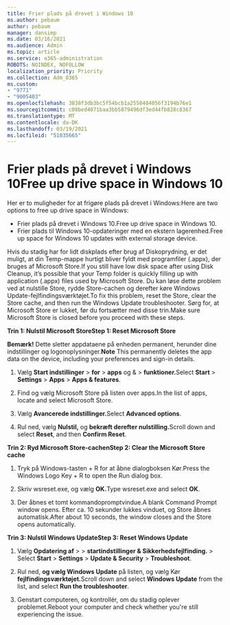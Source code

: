 ```yaml
---
title: Frier plads på drevet i Windows 10
ms.author: pebaum
author: pebaum
manager: dansimp
ms.date: 03/16/2021
ms.audience: Admin
ms.topic: article
ms.service: o365-administration
ROBOTS: NOINDEX, NOFOLLOW
localization_priority: Priority
ms.collection: Adm_O365
ms.custom:
- "9771"
- "9005403"
ms.openlocfilehash: 3838f3db3bc5f54bcb1a2558484056f3194b76e1
ms.sourcegitcommit: c08bed4071baa3bb5879496df3ed44fb828c8367
ms.translationtype: MT
ms.contentlocale: da-DK
ms.lasthandoff: 03/19/2021
ms.locfileid: "51035665"
---
```

# <a name="free-up-drive-space-in-windows-10"></a><span data-ttu-id="6d798-102">Frier plads på drevet i Windows 10</span><span class="sxs-lookup"><span data-stu-id="6d798-102">Free up drive space in Windows 10</span></span>

<span data-ttu-id="6d798-103">Her er to muligheder for at frigøre plads på drevet i Windows:</span><span class="sxs-lookup"><span data-stu-id="6d798-103">Here are two options to free up drive space in Windows:</span></span>

- <span data-ttu-id="6d798-104">Frier plads på drevet i Windows 10.</span><span class="sxs-lookup"><span data-stu-id="6d798-104">Free up drive space in Windows 10.</span></span>
- <span data-ttu-id="6d798-105">Frier plads til Windows 10-opdateringer med en ekstern lagerenhed.</span><span class="sxs-lookup"><span data-stu-id="6d798-105">Free up space for Windows 10 updates with external storage device.</span></span>

<span data-ttu-id="6d798-106">Hvis du stadig har for lidt diskplads efter brug af Diskoprydning, er det muligt, at din Temp-mappe hurtigt bliver fyldt med programfiler (.appx), der bruges af Microsoft Store.</span><span class="sxs-lookup"><span data-stu-id="6d798-106">If you still have low disk space after using Disk Cleanup, it’s possible that your Temp folder is quickly filling up with application (.appx) files used by Microsoft Store.</span></span> <span data-ttu-id="6d798-107">Du kan løse dette problem ved at nulstille Store, rydde Store-cachen og derefter køre Windows Update-fejlfindingsværktøjet.</span><span class="sxs-lookup"><span data-stu-id="6d798-107">To fix this problem, reset the Store, clear the Store cache, and then run the Windows Update troubleshooter.</span></span> <span data-ttu-id="6d798-108">Sørg for, at Microsoft Store er lukket, før du fortsætter med disse trin.</span><span class="sxs-lookup"><span data-stu-id="6d798-108">Make sure Microsoft Store is closed before you proceed with these steps.</span></span>

<span data-ttu-id="6d798-109">**Trin 1: Nulstil Microsoft Store**</span><span class="sxs-lookup"><span data-stu-id="6d798-109">**Step 1: Reset Microsoft Store**</span></span>

<span data-ttu-id="6d798-110">**Bemærk!** Dette sletter appdataene på enheden permanent, herunder dine indstillinger og logonoplysninger.</span><span class="sxs-lookup"><span data-stu-id="6d798-110">**Note** This permanently deletes the app data on the device, including your preferences and sign-in details.</span></span>

1. <span data-ttu-id="6d798-111">Vælg **Start indstillinger**  >  **for**  >  **apps** og &  >  **funktioner.**</span><span class="sxs-lookup"><span data-stu-id="6d798-111">Select **Start** > **Settings** > **Apps** > **Apps & features**.</span></span>

1. <span data-ttu-id="6d798-112">Find og vælg Microsoft Store på listen over apps.</span><span class="sxs-lookup"><span data-stu-id="6d798-112">In the list of apps, locate and select Microsoft Store.</span></span>

1. <span data-ttu-id="6d798-113">Vælg **Avancerede indstillinger.**</span><span class="sxs-lookup"><span data-stu-id="6d798-113">Select **Advanced options**.</span></span>

1. <span data-ttu-id="6d798-114">Rul ned, vælg **Nulstil,** og **bekræft derefter nulstilling.**</span><span class="sxs-lookup"><span data-stu-id="6d798-114">Scroll down and select **Reset**, and then **Confirm Reset**.</span></span>

<span data-ttu-id="6d798-115">**Trin 2: Ryd Microsoft Store-cachen**</span><span class="sxs-lookup"><span data-stu-id="6d798-115">**Step 2: Clear the Microsoft Store cache**</span></span>

1. <span data-ttu-id="6d798-116">Tryk på Windows-tasten + R for at åbne dialogboksen Kør.</span><span class="sxs-lookup"><span data-stu-id="6d798-116">Press the Windows Logo Key + R to open the Run dialog box.</span></span>

1. <span data-ttu-id="6d798-117">Skriv wsreset.exe, og vælg **OK.**</span><span class="sxs-lookup"><span data-stu-id="6d798-117">Type wsreset.exe and select **OK**.</span></span>

1. <span data-ttu-id="6d798-118">Der åbnes et tomt kommandopromptvindue.</span><span class="sxs-lookup"><span data-stu-id="6d798-118">A blank Command Prompt window opens.</span></span> <span data-ttu-id="6d798-119">Efter ca. 10 sekunder lukkes vinduet, og Store åbnes automatisk.</span><span class="sxs-lookup"><span data-stu-id="6d798-119">After about 10 seconds, the window closes and the Store opens automatically.</span></span>

<span data-ttu-id="6d798-120">**Trin 3: Nulstil Windows Update**</span><span class="sxs-lookup"><span data-stu-id="6d798-120">**Step 3: Reset Windows Update**</span></span>

1. <span data-ttu-id="6d798-121">Vælg **Opdatering af**  >    >  **startindstillinger & Sikkerhedsfejlfinding.**  >  </span><span class="sxs-lookup"><span data-stu-id="6d798-121">Select **Start** > **Settings** > **Update & Security** > **Troubleshoot**.</span></span>

1. <span data-ttu-id="6d798-122">Rul ned, **og vælg Windows Update** på listen, og vælg Kør **fejlfindingsværktøjet.**</span><span class="sxs-lookup"><span data-stu-id="6d798-122">Scroll down and select **Windows Update** from the list, and select **Run the troubleshooter**.</span></span>

1. <span data-ttu-id="6d798-123">Genstart computeren, og kontrollér, om du stadig oplever problemet.</span><span class="sxs-lookup"><span data-stu-id="6d798-123">Reboot your computer and check whether you're still experiencing the issue.</span></span>

